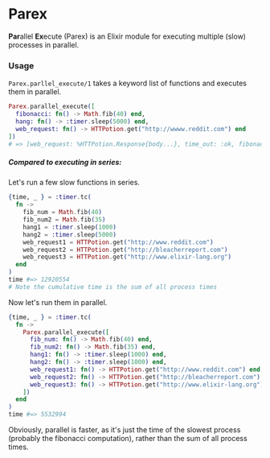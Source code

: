 Parex
=====

**Par**allel **Ex**ecute (Parex) is an Elixir module for executing multiple (slow) processes in parallel.

### Usage
`Parex.parllel_execute/1` takes a keyword list of functions and executes them in parallel.

```elixir
Parex.parallel_execute([
  fibonacci: fn() -> Math.fib(40) end,
  hang: fn() -> :timer.sleep(5000) end,
  web_request: fn() -> HTTPotion.get("http://wwww.reddit.com") end
])
# => [web_request: %HTTPotion.Response{body...}, time_out: :ok, fibonacci: 102334155]
```

##### Compared to executing in series:
Let's run a few slow functions in series.

```elixir
{time, _ } = :timer.tc(
  fn ->
    fib_num = Math.fib(40)
    fib_num2 = Math.fib(35)
    hang1 = :timer.sleep(1000)
    hang2 = :timer.sleep(5000)
    web_request1 = HTTPotion.get("http://www.reddit.com")
    web_request2 = HTTPotion.get("http://bleacherreport.com")
    web_request3 = HTTPotion.get("http://www.elixir-lang.org")
  end
)
time #=> 12920554
# Note the cumulative time is the sum of all process times
```

Now let's run them in parallel.

```elixir
{time, _ } = :timer.tc(
  fn ->
    Parex.parallel_execute([
      fib_num: fn() -> Math.fib(40) end,
      fib_num2: fn() -> Math.fib(35) end,
      hang1: fn() -> :timer.sleep(1000) end,
      hang2: fn() -> :timer.sleep(1000) end,
      web_request1: fn() -> HTTPotion.get("http://www.reddit.com") end,
      web_request2: fn() -> HTTPotion.get("http://bleacherreport.com") end,
      web_request3: fn() -> HTTPotion.get("http://www.elixir-lang.org") end
    ])
  end
)
time #=> 5532994
```
Obviously, parallel is faster, as it's just the time of the slowest process (probably the fibonacci computation), rather than the sum of all process times.

